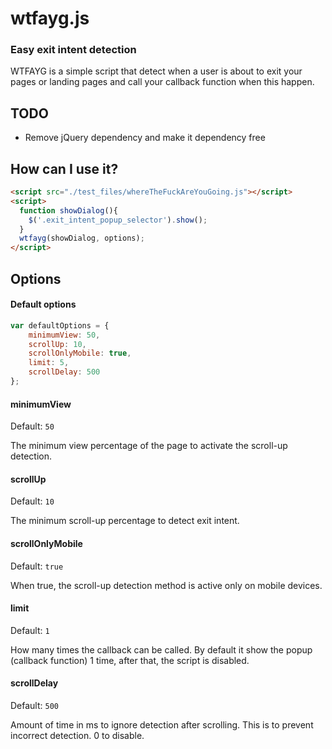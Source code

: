 # wtfayg.js

### Easy exit intent detection

WTFAYG is a simple script that detect when a user is about to exit your pages or landing pages and call your callback function when this happen.


## TODO

 - Remove jQuery dependency and make it dependency free


## How can I use it?

```html
<script src="./test_files/whereTheFuckAreYouGoing.js"></script>
<script>
  function showDialog(){
    $('.exit_intent_popup_selector').show();
  }
  wtfayg(showDialog, options);
</script>
```


## Options

#### Default options

```js
var defaultOptions = {
    minimumView: 50,
    scrollUp: 10,
    scrollOnlyMobile: true,
    limit: 5,
    scrollDelay: 500
};
```

#### minimumView

Default: `50`

The minimum view percentage of the page to activate the scroll-up detection.

#### scrollUp

Default: `10`

The minimum scroll-up percentage to detect exit intent.

#### scrollOnlyMobile

Default: `true`

When true, the scroll-up detection method is active only on mobile devices.

#### limit

Default: `1`

How many times the callback can be called. By default it show the popup (callback function) 1 time, after that, the script is disabled.

#### scrollDelay

Default: `500`

Amount of time in ms to ignore detection after scrolling. This is to prevent incorrect detection. 0 to disable.
